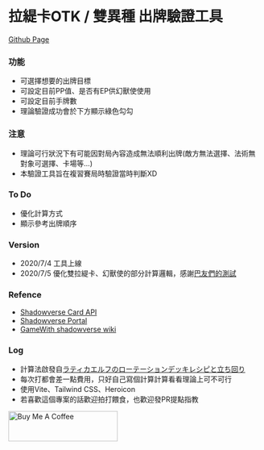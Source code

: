 # 拉緹卡OTK / 雙異種 出牌驗證工具 
<!-- # ラティカOTKプラン / 深き森の異形プラン 驗證ツール -->
[Github Page](https://tomatosoup0126.github.io/ladica-otk-tool/)

### 功能
- 可選擇想要的出牌目標
- 可設定目前PP值、是否有EP供幻獸使使用
- 可設定目前手牌數
- 理論驗證成功會於下方顯示綠色勾勾

### 注意
- 理論可行狀況下有可能因對局內容造成無法順利出牌(敵方無法選擇、法術無對象可選擇、卡場等...)
- 本驗證工具旨在複習賽局時驗證當時判斷XD

### To Do
- 優化計算方式
- 顯示參考出牌順序

### Version
- 2020/7/4 工具上線
- 2020/7/5 優化雙拉緹卡、幻獸使的部分計算邏輯，感謝[巴友們的測試](https://forum.gamer.com.tw/C.php?bsn=29330&snA=20424&subbsn=0&page=1&gothis=420974#420974)
### Refence
- [Shadowverse Card API](https://gist.github.com/theabhishek2511/dfd54989013254324cc4d67f1dbc9f7f)
- [Shadowverse Portal](https://shadowverse-portal.com/)
- [GameWith shadowverse wiki ](https://shadowverse.gamewith.jp/)

### Log
- 計算法啟發自[ラティカエルフのローテーションデッキレシピと立ち回り](https://shadowverse.gamewith.jp/article/show/285919)
- 每次打都會差一點費用，只好自己寫個計算計算看看理論上可不可行
- 使用Vite、Tailwind CSS、Heroicon
- 若喜歡這個專案的話歡迎拍打餵食，也歡迎發PR提點指教
<a href="https://www.buymeacoffee.com/tomatosoup" target="_blank">
  <img src="https://cdn.buymeacoffee.com/buttons/v2/default-yellow.png" alt="Buy Me A Coffee"  width="217" height="60">
</a>